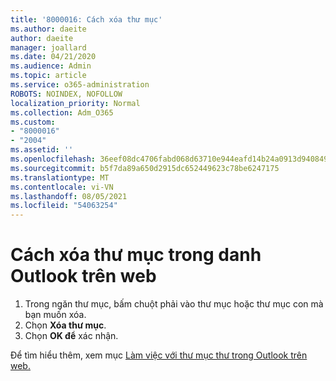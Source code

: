 ```yaml
---
title: '8000016: Cách xóa thư mục'
ms.author: daeite
author: daeite
manager: joallard
ms.date: 04/21/2020
ms.audience: Admin
ms.topic: article
ms.service: o365-administration
ROBOTS: NOINDEX, NOFOLLOW
localization_priority: Normal
ms.collection: Adm_O365
ms.custom:
- "8000016"
- "2004"
ms.assetid: ''
ms.openlocfilehash: 36eef08dc4706fabd068d63710e944eafd14b24a0913d9408496cffd2d0b0ca0
ms.sourcegitcommit: b5f7da89a650d2915dc652449623c78be6247175
ms.translationtype: MT
ms.contentlocale: vi-VN
ms.lasthandoff: 08/05/2021
ms.locfileid: "54063254"
---
```

# <a name="how-to-delete-a-folder-in-outlook-on-the-web"></a>Cách xóa thư mục trong danh Outlook trên web

1. Trong ngăn thư mục, bấm chuột phải vào thư mục hoặc thư mục con mà bạn muốn xóa.
2. Chọn **Xóa thư mục**.
3. Chọn **OK để** xác nhận.

Để tìm hiểu thêm, xem mục [Làm việc với thư mục thư trong Outlook trên web.](https://support.office.com/article/ae0f10d6-54e7-4f29-acd3-78cdc3fdcb9f)

